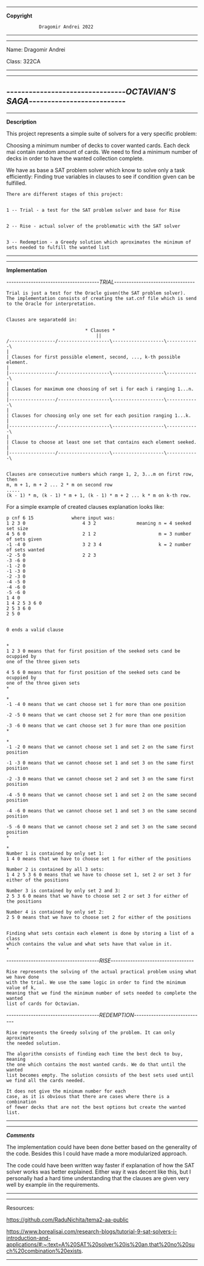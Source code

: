 ______________________________
__________________Copyright__________________

                Dragomir Andrei 2022 
_______________________________________________________________
----------------------------------------------------------------------------
Name: Dragomir Andrei

Class: 322CA
_______________________________________________________________
----------------------------------------------------------------------------
--------------------------------_OCTAVIAN'S SAGA_--------------------------
----------------------------------------------------------------------------



----------------------------------------------------------------------------


____________Description____________


This project represents a simple suite of solvers for a very specific problem:

Choosing a minimum number of decks to cover wanted cards. Each deck mai contain
random amount of cards. We need to find a minimum number of decks in order to
have the wanted collection complete.


We have as base a SAT problem solver which know to solve only a task efficiently:
Finding true variables in clauses to see if condition given can be fulfilled.

    There are different stages of this project:


    1 -- Trial - a test for the SAT problem solver and base for Rise


    2 -- Rise - actual solver of the problematic with the SAT solver
    

    3 -- Redemption - a Greedy solution which aproximates the minimum of
    sets needed to fulfill the wanted list




-----------------------------------------------------------------------------




------------------------------------------------------------------------------


____________Implementation____________

--------------------------------------_TRIAL_---------------------------------

    Trial is just a test for the Oracle given(the SAT problem solver).
    The implementation consists of creating the sat.cnf file which is send
    to the Oracle for interpretation.

    
    Clauses are separatedd in:

                                 * Clauses *
                                     ||
    /-----------------/-------------------\-------------------\------------\
    |                                                                
    | Clauses for first possible element, second, ..., k-th possible element.
    |
    |-----------------/-------------------\-------------------\------------\
    |                                                                
    | Clauses for maximum one choosing of set i for each i ranging 1...n.
    |
    |-----------------/-------------------\-------------------\------------\
    |                                                                
    | Clauses for choosing only one set for each position ranging 1...k.
    |
    |-----------------/-------------------\-------------------\------------\
    |                                                                
    | Clause to choose at least one set that contains each element seeked.
    |
    |-----------------/-------------------\-------------------\------------\

    
    Clauses are consecutive numbers which range 1, 2, 3...m on first row, then
    m, m + 1, m + 2 ... 2 * m on second row
    .....
    (k - 1) * m, (k - 1) * m + 1, (k - 1) * m + 2 ... k * m on k-th row.

For a simple example of created clauses explanation looks like:

    p cnf 6 15              where input was:
    1 2 3 0                     4 3 2               meaning n = 4 seeked set size
    4 5 6 0                     2 1 2                       m = 3 number of sets given
    -1 -4 0                     3 2 3 4                     k = 2 number of sets wanted
    -2 -5 0                     2 2 3
    -3 -6 0
    -1 -2 0
    -1 -3 0
    -2 -3 0
    -4 -5 0
    -4 -6 0
    -5 -6 0
    1 4 0
    1 4 2 5 3 6 0
    2 5 3 6 0
    2 5 0
    

    0 ends a valid clause

    
    *
    1 2 3 0 means that for first position of the seeked sets cand be ocuppied by 
    one of the three given sets
    
    4 5 6 0 means that for first position of the seeked sets cand be ocuppied by
    one of the three given sets
    *

    *
    -1 -4 0 means that we cant choose set 1 for more than one position
    
    -2 -5 0 means that we cant choose set 2 for more than one position  

    -3 -6 0 means that we cant choose set 3 for more than one position   
    *

    * 
    -1 -2 0 means that we cannot choose set 1 and set 2 on the same first position

    -1 -3 0 means that we cannot choose set 1 and set 3 on the same first position

    -2 -3 0 means that we cannot choose set 2 and set 3 on the same first position

    -4 -5 0 means that we cannot choose set 1 and set 2 on the same second position

    -4 -6 0 means that we cannot choose set 1 and set 3 on the same second position

    -5 -6 0 means that we cannot choose set 2 and set 3 on the same second position
    *

    *
    Number 1 is contained by only set 1:
    1 4 0 means that we have to choose set 1 for either of the positions
    
    Number 2 is contained by all 3 sets:
    1 4 2 5 3 6 0 means that we have to choose set 1, set 2 or set 3 for either of the positions

    Number 3 is contained by only set 2 and 3:
    2 5 3 6 0 means that we have to choose set 2 or set 3 for either of the positions
    
    Number 4 is contained by only set 2:
    2 5 0 means that we have to choose set 2 for either of the positions


    Finding what sets contain each element is done by storing a list of a class
    which contains the value and what sets have that value in it.
    *



--------------------------------------_RISE_----------------------------------

    Rise represents the solving of the actual practical problem using what we have done
    with the trial. We use the same logic in order to find the minimum value of k,
    meaning that we find the minimum number of sets needed to complete the wanted
    list of cards for Octavian.



--------------------------------------_REDEMPTION_-----------------------------

    Rise represents the Greedy solving of the problem. It can only aproximate
    the needed solution.

    The algorithm consists of finding each time the best deck to buy, meaning
    the one which contains the most wanted cards. We do that until the wanted
    list becomes empty. The solution consists of the best sets used until 
    we find all the cards needed. 

    It does not give the minimum number for each
    case, as it is obvious that there are cases where there is a combination
    of fewer decks that are not the best options but create the wanted list.

------------------------------------------------------------------------------





------------------------------------------------------------------------------

_____________Comments_____________


The implementation could have been done better based on the generality of
the code. Besides this I could have made a more modularized approach.

The code could have been written way faster if explanation of how the SAT
solver works was better explained. Either way it was decent like this, but 
I personally had a hard time understanding that the clauses are given
very well by example iin the requirements.


------------------------------------------------------------------------------





-----------------------------------------------------------------------------


Resources:

https://github.com/RaduNichita/tema2-aa-public

https://www.borealisai.com/research-blogs/tutorial-9-sat-solvers-i-introduction-and-applications/#:~:text=A%20SAT%20solver%20is%20an,that%20no%20such%20combination%20exists.


-----------------------------------------------------------------------------